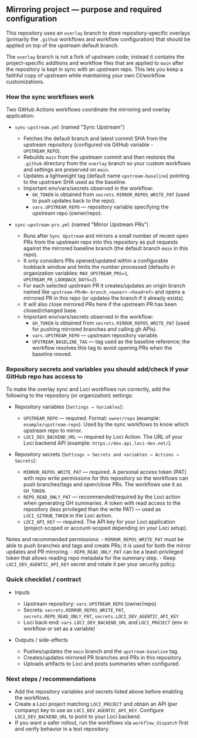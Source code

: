 ## Mirroring project — purpose and required configuration

This repository uses an `overlay` branch to store repository-specific overlays (primarily the `.github` workflows and workflow configuration) that should be applied on top of the upstream default branch.

The `overlay` branch is not a fork of upstream code; instead it contains the project-specific additions and workflow files that are applied to `main` after the repository is kept in sync with an upstream repo. This lets you keep a faithful copy of upstream while maintaining your own CI/workflow customizations.

### How the sync workflows work

Two GitHub Actions workflows coordinate the mirroring and overlay application:

- `sync-upstream.yml` (named "Sync Upstream")
	- Fetches the default branch and latest commit SHA from the upstream repository (configured via GitHub variable - `UPSTREAM_REPO`).
	- Rebuilds `main` from the upstream commit and then restores the `.github` directory from the `overlay` branch so your custom workflows and settings are preserved on `main`.
	- Updates a lightweight tag (default name `upstream-baseline`) pointing to the upstream SHA used as the baseline.
	- Important env/vars/secrets observed in the workflow:
		- `GH_TOKEN` is obtained from `secrets.MIRROR_REPOS_WRITE_PAT` (used to push updates back to the repo).
		- `vars.UPSTREAM_REPO` — repository variable specifying the upstream repo (owner/repo).

- `sync-upstream-prs.yml` (named "Mirror Upstream PRs")
	- Runs after `Sync Upstream` and mirrors a small number of recent open PRs from the upstream repo into this repository as pull requests against the mirrored baseline branch (the default branch `main` in this repo).
	- It only considers PRs opened/updated within a configurable lookback window and limits the number processed (defaults in organization variables: `MAX_UPSTREAM_PRS=1`, `UPSTREAM_PR_LOOKBACK_DAYS=2`).
	- For each selected upstream PR it creates/updates an origin branch named like `upstream-PR<N>-branch_<owner>-<headref>` and opens a mirrored PR in this repo (or updates the branch if it already exists).
	- It will also close mirrored PRs here if the upstream PR has been closed/changed base.
	- Important env/vars/secrets observed in the workflow:
		- `GH_TOKEN` is obtained from `secrets.MIRROR_REPOS_WRITE_PAT` (used for pushing mirrored branches and calling gh APIs).
		- `vars.UPSTREAM_REPO` — upstream repository variable.
		- `UPSTREAM_BASELINE_TAG` — tag used as the baseline reference; the workflow resolves this tag to avoid opening PRs when the baseline moved.

### Repository secrets and variables you should add/check if your GitHub repo has access to

To make the overlay sync and Loci workflows run correctly, add the following to the repository (or organization) settings:

- Repository variables (`Settings → Variables`):
	- `UPSTREAM_REPO` — required. Format: `owner/repo` (example: `example/upstream-repo`). Used by the sync workflows to know which upstream repo to mirror.
	- `LOCI_DEV_BACKEND_URL` — required by Loci Action. The URL of your Loci backend API (example: `https://dev.api.loci-dev.net/`).

- Repository secrets (`Settings → Secrets and variables → Actions → Secrets`):
	- `MIRROR_REPOS_WRITE_PAT` — required. A personal access token (PAT) with repo write permissions for this repository so the workflows can push branches/tags and open/close PRs. The workflows use it as `GH_TOKEN`.
	- `REPO_READ_ONLY_PAT` — recommended/required by the Loci action when generating GH summaries. A token with read access to the repository (less privileged than the write PAT) — used as `LOCI_GITHUB_TOKEN` in the Loci action.
	- `LOCI_API_KEY` — required. The API key for your Loci application (project-scoped or account-scoped depending on your Loci setup).

Notes and recommended permissions:
	- `MIRROR_REPOS_WRITE_PAT` must be able to push branches and tags and create PRs; it is used for both the mirror updates and PR mirroring.
	- `REPO_READ_ONLY_PAT` can be a least-privileged token that allows reading repo metadata for the summary step.
	- Keep `LOCI_DEV_AGENTIC_API_KEY` secret and rotate it per your security policy.

### Quick checklist / contract

- Inputs
	- Upstream repository: `vars.UPSTREAM_REPO` (owner/repo)
	- Secrets: `secrets.MIRROR_REPOS_WRITE_PAT`, `secrets.REPO_READ_ONLY_PAT`, `secrets.LOCI_DEV_AGENTIC_API_KEY`
	- Loci back-end: `vars.LOCI_DEV_BACKEND_URL` and `LOCI_PROJECT` (env in workflow or set as a variable)

- Outputs / side-effects
	- Pushes/updates the `main` branch and the `upstream-baseline` tag.
	- Creates/updates mirrored PR branches and PRs in this repository.
	- Uploads artifacts to Loci and posts summaries when configured.

### Next steps / recommendations

- Add the repository variables and secrets listed above before enabling the workflows.
- Create a Loci project matching `LOCI_PROJECT` and obtain an API (per company) key to use as `LOCI_DEV_AGENTIC_API_KEY`. Configure `LOCI_DEV_BACKEND_URL` to point to your Loci backend.
- If you want a safer rollout, run the workflows via `workflow_dispatch` first and verify behavior in a test repository.

